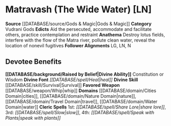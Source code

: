 ﻿---
ability:
- Constitution
- Wisdom
ability_boost:
- Constitution
- Wisdom
alignment: LN
deity:
- '[[DATABASE/deity/Matravash|Matravash]]'
deity_category: Vudrani Gods
divine_font: Heal
domain:
- '[[DATABASE/domain/Cities Domain|Cities]]'
- '[[DATABASE/domain/Nature Domain|Nature]]'
- '[[DATABASE/domain/Travel Domain|Travel]]'
- '[[DATABASE/domain/Water Domain|Water]]'
favored_weapon: '[[DATABASE/weapon/Whip|Whip]]'
follower_alignment:
- LG
- LN
- N
id: '193'
name: Matravash
rarity: Common
skill:
- '[[DATABASE/skill/Survival|Survival]]'
source: '[[DATABASE/source/Gods & Magic|Gods & Magic]]'
type: Deity

---
# Matravash (The Wide Water) [LN]

**Source** [[DATABASE/source/Gods & Magic|Gods & Magic]] 
**Category** Vudrani Gods
**Edicts** Aid the persecuted, accommodate and facilitate others, practice contemplation and restraint
**Anathema** Destroy lotus fields, interfere with the flow of the Matra river, pollute clean water, reveal the location of nonevil fugitives
**Follower Alignments** LG, LN, N

## Devotee Benefits

**[[DATABASE/background/Raised by Belief|Divine Ability]]** Constitution or Wisdom
**Divine Font** _[[DATABASE/spell/Heal|heal]]_
**Divine Skill** [[DATABASE/skill/Survival|Survival]]
**Favored Weapon** [[DATABASE/weapon/Whip|whip]]
**Domains** [[DATABASE/domain/Cities Domain|cities]], [[DATABASE/domain/Nature Domain|nature]], [[DATABASE/domain/Travel Domain|travel]], [[DATABASE/domain/Water Domain|water]]
**Cleric Spells** 1st: _[[DATABASE/spell/Share Lore|share lore]]_, 3rd: _[[DATABASE/spell/Slow|slow]]_, 4th: _[[DATABASE/spell/Speak with Plants|speak with plants]]_